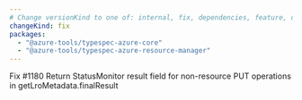 ```yaml
---
# Change versionKind to one of: internal, fix, dependencies, feature, deprecation, breaking
changeKind: fix
packages:
  - "@azure-tools/typespec-azure-core"
  - "@azure-tools/typespec-azure-resource-manager"
---
```


Fix #1180 Return StatusMonitor result field for non-resource PUT operations in getLroMetadata.finalResult
